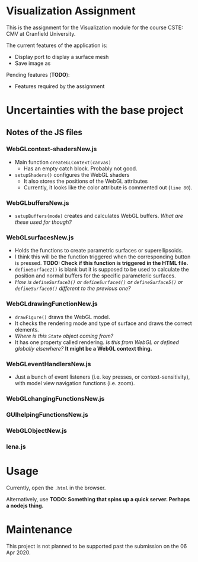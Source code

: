 # Visualization Assignment

This is the assignment for the Visualization module for the course CSTE: CMV at Cranfield University.

The current features of the application is:

- Display port to display a surface mesh
- Save image as

Pending features (**TODO**):

- Features required by the assignment

# Uncertainties with the base project

## Notes of the JS files

### WebGLcontext-shadersNew.js

- Main function `createGLContext(canvas)`
  - Has an empty catch block. Probably not good.
- `setupShaders()` configures the WebGL shaders
  - It also stores the positions of the WebGL attributes
  - Currently, it looks like the color attribute is commented out (`line 80`).

### WebGLbuffersNew.js

- `setupBuffers(mode)` creates and calculates WebGL buffers. _What are these used for though?_

### WebGLsurfacesNew.js

- Holds the functions to create parametric surfaces or superellipsoids.
- I think this will be the function triggered when the corresponding button is pressed.
  **TODO: Check if this function is triggered in the HTML file.**
- `defineSurface2()` is blank but it is supposed to be used to calculate the position and normal buffers for the specific parameteric surfaces.
- _How is `defineSurface3()` or `defineSurface4()` or `defineSurface5()` or `defineSurface6()` different to the previous one?_

### WebGLdrawingFunctionNew.js

- `drawFigure()` draws the WebGL model.
- It checks the rendering mode and type of surface and draws the correct elements.
- _Where is this `State` object coming from?_
- It has one property called rendering. _Is this from WebGL or defined globally elsewhere?_ **It might be a WebGL context thing.**

### WebGLeventHandlersNew.js

- Just a bunch of event listeners (i.e. key presses, or context-sensitivity), with model view navigation functions (i.e. zoom).

### WebGLchangingFunctionsNew.js

### GUIhelpingFunctionsNew.js

### WebGLObjectNew.js

### lena.js

# Usage

Currently, open the `.html` in the browser.

Alternatively, use **TODO: Something that spins up a quick server. Perhaps a nodejs thing.**

# Maintenance

This project is not planned to be supported past the submission on the 06 Apr 2020.
